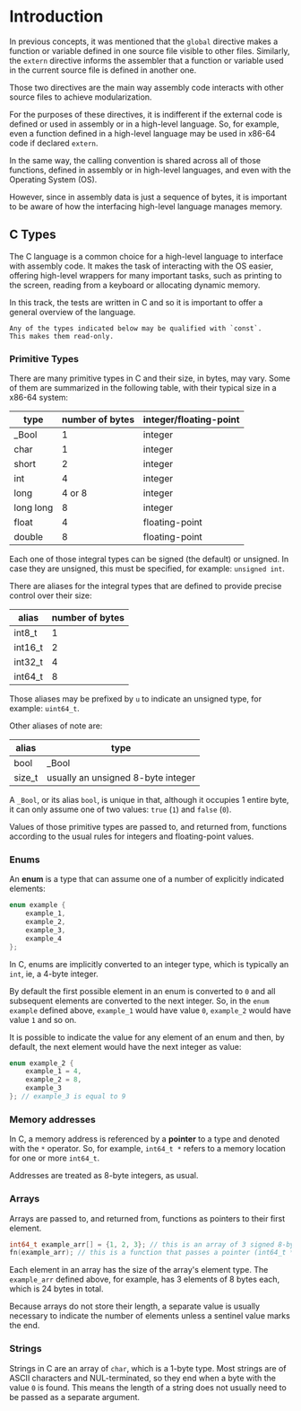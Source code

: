 # Introduction

In previous concepts, it was mentioned that the `global` directive makes a function or variable defined in one source file visible to other files.
Similarly, the `extern` directive informs the assembler that a function or variable used in the current source file is defined in another one.

Those two directives are the main way assembly code interacts with other source files to achieve modularization.

For the purposes of these directives, it is indifferent if the external code is defined or used in assembly or in a high-level language.
So, for example, even a function defined in a high-level language may be used in x86-64 code if declared `extern`.

In the same way, the calling convention is shared across all of those functions, defined in assembly or in high-level languages, and even with the Operating System (OS).

However, since in assembly data is just a sequence of bytes, it is important to be aware of how the interfacing high-level language manages memory.

## C Types

The C language is a common choice for a high-level language to interface with assembly code.
It makes the task of interacting with the OS easier, offering high-level wrappers for many important tasks, such as printing to the screen, reading from a keyboard or allocating dynamic memory.

In this track, the tests are written in C and so it is important to offer a general overview of the language.

~~~~exercism/note
Any of the types indicated below may be qualified with `const`.
This makes them read-only.
~~~~

### Primitive Types

There are many primitive types in C and their size, in bytes, may vary.
Some of them are summarized in the following table, with their typical size in a x86-64 system:

| type      | number of bytes | integer/floating-point |
|-----------|-----------------|------------------------|
| _Bool     | 1               | integer                |
| char      | 1               | integer                |
| short     | 2               | integer                |
| int       | 4               | integer                |
| long      | 4 or 8          | integer                |
| long long | 8               | integer                |
| float     | 4               | floating-point         |
| double    | 8               | floating-point         |

Each one of those integral types can be signed (the default) or unsigned.
In case they are unsigned, this must be specified, for example: `unsigned int`.

There are aliases for the integral types that are defined to provide precise control over their size:

| alias   | number of bytes |
|---------|-----------------|
| int8_t  | 1               |
| int16_t | 2               |
| int32_t | 4               |
| int64_t | 8               |

Those aliases may be prefixed by `u` to indicate an unsigned type, for example: `uint64_t`.

Other aliases of note are:

| alias  | type                                          |
|--------|-----------------------------------------------|
| bool   | _Bool                                         |
| size_t | usually an unsigned 8-byte integer            |

A `_Bool`, or its alias `bool`, is unique in that, although it occupies 1 entire byte, it can only assume one of two values: `true` (`1`) and `false` (`0`).

Values of those primitive types are passed to, and returned from, functions according to the usual rules for integers and floating-point values.

### Enums

An **enum** is a type that can assume one of a number of explicitly indicated elements:

```c
enum example {
    example_1,
    example_2,
    example_3,
    example_4
};
```

In C, enums are implicitly converted to an integer type, which is typically an `int`, ie, a 4-byte integer.

By default the first possible element in an enum is converted to `0` and all subsequent elements are converted to the next integer.
So, in the `enum example` defined above, `example_1` would have value `0`, `example_2` would have value `1` and so on.

It is possible to indicate the value for any element of an enum and then, by default, the next element would have the next integer as value:

```c
enum example_2 {
    example_1 = 4,
    example_2 = 8,
    example_3
}; // example_3 is equal to 9
```

### Memory addresses

In C, a memory address is referenced by a **pointer** to a type and denoted with the `*` operator.
So, for example, `int64_t *` refers to a memory location for one or more `int64_t`.

Addresses are treated as 8-byte integers, as usual.

### Arrays

Arrays are passed to, and returned from, functions as pointers to their first element.

```c
int64_t example_arr[] = {1, 2, 3}; // this is an array of 3 signed 8-byte integers
fn(example_arr); // this is a function that passes a pointer (int64_t *) to the beginning of the array as an argument
```

Each element in an array has the size of the array's element type.
The `example_arr` defined above, for example, has 3 elements of 8 bytes each, which is 24 bytes in total.

Because arrays do not store their length, a separate value is usually necessary to indicate the number of elements unless a sentinel value marks the end.

### Strings

Strings in C are an array of `char`, which is a 1-byte type.
Most strings are of ASCII characters and NUL-terminated, so they end when a byte with the value `0` is found.
This means the length of a string does not usually need to be passed as a separate argument.
